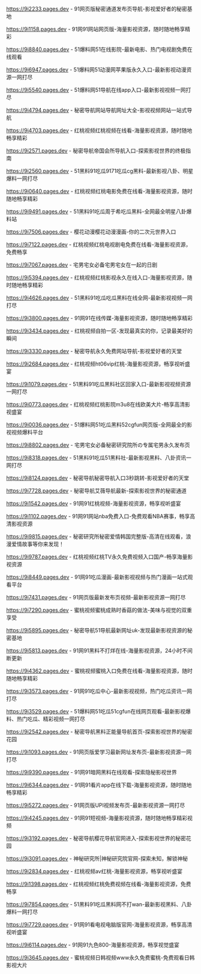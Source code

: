 
https://9i2233.pages.dev - 91网页版秘密通道发布页导航-影视爱好者的秘密基地

https://9i1158.pages.dev - 91网91网站网页版-海量影视资源，随时随地畅享精彩

https://9i8840.pages.dev - 51爆料网51在线影院-最新电影、热门电视剧免费在线观看

https://9i6947.pages.dev - 51爆料网51动漫网苹果版永久入口-最新影视动漫资源一网打尽

https://9i5540.pages.dev - 51爆料网51导航在线app入口-最新影视视频一网打尽

https://9i4794.pages.dev - 秘密导航网站导航网址大全-影视视频网站一站式导航

https://9i4703.pages.dev - 红桃视频红桃视频在线看-海量影视资源，随时随地畅享精彩

https://9i2571.pages.dev - 秘密导航帝国会所导航入口-探索影视世界的终极指南

https://9i2560.pages.dev - 51黑料91吃瓜9171吃瓜cg黑料-最新影视八卦、明星爆料一网打尽

https://9i0640.pages.dev - 红桃视频红桃电影免费在线看-海量影视资源，随时随地畅享精彩

https://9i9491.pages.dev - 51黑料91吃瓜周于希吃瓜黑料-全网最全明星八卦爆料站

https://9i7506.pages.dev - 樱花动漫樱花动漫漫画-你的二次元世界入口

https://9i7122.pages.dev - 红桃视频红桃电视剧电免费在线看-海量影视资源，免费畅享

https://9i7067.pages.dev - 宅男宅女必备宅男宅女在一起的日剧

https://9i5394.pages.dev - 红桃视频红桃影视永久在线入口-海量影视资源，随时随地畅享精彩

https://9i4626.pages.dev - 51黑料91吃瓜吃瓜黑料在线全网-最新影视视频一网打尽

https://9i3800.pages.dev - 91网91在线传媒-海量影视资源，随时随地畅享精彩

https://9i3434.pages.dev - 红桃视频自拍一区-发现最真实的你，记录最美好的瞬间

https://9i3330.pages.dev - 秘密导航永久免费网站导航-影视爱好者的天堂

https://9i2684.pages.dev - 红桃视频ht06vip红桃-海量影视资源，畅享视听盛宴

https://9i1079.pages.dev - 51黑料91吃瓜黑料社区回家入口-最新影视视频资源一网打尽

https://9i0773.pages.dev - 红桃视频红桃影院m3u8在线欧美大片-畅享高清影视盛宴

https://9i0036.pages.dev - 51爆料网51吃瓜黑料52cgfun网页版-全网最全的影视视频爆料平台

https://9i8802.pages.dev - 宅男宅女必备秘密研究院所の专属宅男永久发布页

https://9i8318.pages.dev - 51黑料91吃瓜51黑料社-最新影视黑料、八卦资讯一网打尽

https://9i8124.pages.dev - 秘密导航秘密导航入口3秒跳转-影视爱好者的天堂

https://9i7728.pages.dev - 秘密导航艾薇导航最新-探索影视世界的秘密通道

https://9i1542.pages.dev - 91网91红桃视频-海量影视资源，畅享视听盛宴

https://9i1102.pages.dev - 91网91网站nba免费入口-免费观看NBA赛事，畅享高清影视资源

https://9i9815.pages.dev - 秘密研究所秘密爱情韩国完整版-高清在线观看，浪漫爱情故事等你来发现！

https://9i9787.pages.dev - 红桃视频红桃TV永久免费视频入口国产-畅享海量影视资源

https://9i8449.pages.dev - 91网91吃瓜漫画-最新影视视频与热门漫画一站式观看平台

https://9i7431.pages.dev - 91网页版最新发布页视频-最新影视资源一网打尽

https://9i7290.pages.dev - 蜜桃视频蜜桃成熟时香菇的做法-美味与视觉的双重享受

https://9i5895.pages.dev - 秘密导航51导航最新网址uk-发现最新影视资源的秘密基地

https://9i5813.pages.dev - 91网91黑料不打烊在线-海量影视资源，24小时不间断更新

https://9i4362.pages.dev - 蜜桃视频蜜桃入口免费在线看-海量影视资源，随时随地畅享精彩

https://9i3573.pages.dev - 91网91吃瓜中心-最新影视视频，热门吃瓜资讯一网打尽

https://9i3529.pages.dev - 51爆料网51吃瓜51cgfun在线网页观看-最新影视爆料、热门吃瓜、精彩视频一网打尽

https://9i2542.pages.dev - 秘密导航黑料正能量导航首页-探索影视世界的秘密花园

https://9i1093.pages.dev - 91网页版爱学习最新网址发布页-最新影视资源一网打尽

https://9i9390.pages.dev - 91网91暗网黑料在线观看-探索隐秘影视世界

https://9i6344.pages.dev - 91网91看片app在线下载-海量影视资源，随时随地畅享精彩

https://9i5272.pages.dev - 91网页版UPI视频发布页-最新影视资源一网打尽

https://9i4245.pages.dev - 91网91短视频-海量影视资源，随时随地畅享精彩视频

https://9i3192.pages.dev - 秘密导航樱花导航官网进入-探索影视世界的秘密花园

https://9i3091.pages.dev - 神秘研究所|神秘研究院官网-探索未知，解锁神秘

https://9i2834.pages.dev - 红桃视频av红桃-海量影视资源，畅享视听盛宴

https://9i1398.pages.dev - 红桃视频红桃免费视频在线看-海量影视资源，免费畅享

https://9i7854.pages.dev - 51黑料91吃瓜黑料网不打wan-最新影视黑料、八卦爆料一网打尽

https://9i7729.pages.dev - 91网91看电视电脑版官网-海量影视资源，畅享高清视听盛宴

https://9i6114.pages.dev - 91网91九色800-海量影视资源，畅享视觉盛宴

https://9i3645.pages.dev - 蜜桃视频日韩视频www永久免费蜜桃-免费观看日韩影视大片
